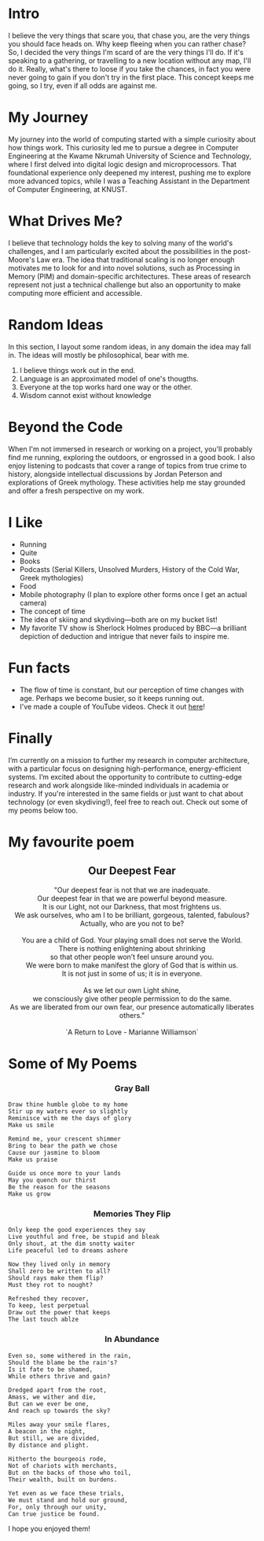 # Intro

I believe the very things that scare you, that chase you, are the very things you should face heads on. Why keep fleeing when you can rather chase?
So, I decided the very things I'm scard of are the very things I'll do. If it's speaking to a gathering, or travelling to a new location without any map, I'll do it.
Really, what's there to loose if you take the chances, in fact you were never going to gain if you don't try in the first place. This concept keeps me going, so I try, even if all odds are against me.

# My Journey

My journey into the world of computing started with a simple curiosity about how things work. This curiosity led me to pursue a degree in Computer Engineering at the Kwame Nkrumah University of Science and Technology, where I first delved into digital logic design and microprocessors. That foundational experience only deepened my interest, pushing me to explore more advanced topics, while I was a Teaching Assistant in the Department of Computer Engineering, at KNUST.

# What Drives Me?

I believe that technology holds the key to solving many of the world's challenges, and I am particularly excited about the possibilities in the post-Moore's Law era. The idea that traditional scaling is no longer enough motivates me to look for and into novel solutions, such as Processing in Memory (PIM) and domain-specific architectures. These areas of research represent not just a technical challenge but also an opportunity to make computing more efficient and accessible.

# Random Ideas

In this section, I layout some random ideas, in any domain the idea may fall in. The ideas will mostly be philosophical, bear with me.

1. I believe things work out in the end.
2. Language is an approximated model of one's thougths.
3. Everyone at the top works hard one way or the other.
4. Wisdom cannot exist without knowledge

# Beyond the Code

When I'm not immersed in research or working on a project, you’ll probably find me running, exploring the outdoors, or engrossed in a good book. I also enjoy listening to podcasts that cover a range of topics from true crime to history, alongside intellectual discussions by Jordan Peterson and explorations of Greek mythology. These activities help me stay grounded and offer a fresh perspective on my work.

# I Like

- Running
- Quite
- Books
- Podcasts (Serial Killers, Unsolved Murders, History of the Cold War, Greek mythologies)
- Food
- Mobile photography (I plan to explore other forms once I get an actual camera)
- The concept of time
- The idea of skiing and skydiving—both are on my bucket list!
- My favorite TV show is Sherlock Holmes produced by BBC—a brilliant depiction of deduction and intrigue that never fails to inspire me.

# Fun facts

- The flow of time is constant, but our perception of time changes with age. Perhaps we become busier, so it keeps running out.
- I've made a couple of YouTube videos. Check it out [here](http://www.youtube.com/@nerosessi8909)!

# Finally

I’m currently on a mission to further my research in computer architecture, with a particular focus on designing high-performance, energy-efficient systems. I’m excited about the opportunity to contribute to cutting-edge research and work alongside like-minded individuals in academia or industry. If you're interested in the same fields or just want to chat about technology (or even skydiving!), feel free to reach out.
Check out some of my peoms below too.

# My favourite poem

<h2 align='center'>Our Deepest Fear</h2>
<center>"Our deepest fear is not that we are inadequate.</center>
<center>Our deepest fear in that we are powerful beyond measure.</center>
<center>It is our Light, not our Darkness, that most frightens us.</center>
<center>We ask ourselves, who am I to be brilliant, gorgeous, talented, fabulous?</center>
<center>Actually, who are you not to be?</center>
<br>
<center>You are a child of God. Your playing small does not serve the World.</center>
<center>There is nothing enlightening about shrinking</center>
<center>so that other people won’t feel unsure around you.</center>
<center>We were born to make manifest the glory of God that is within us.</center>
<center>It is not just in some of us; it is in everyone.</center>
<br>
<center>As we let our own Light shine,</center>
<center>we consciously give other people permission to do the same.</center>
<center>As we are liberated from our own fear,
our presence automatically liberates others."</center>
<br>
<center>`A Return to Love - Marianne Williamson`</center>

# Some of My Poems

<h3 align='center'>Gray Ball</h3>

    Draw thine humble globe to my home
    Stir up my waters ever so slightly
    Reminisce with me the days of glory
    Make us smile 

    Remind me, your crescent shimmer 
    Bring to bear the path we chose
    Cause our jasmine to bloom
    Make us praise

    Guide us once more to your lands
    May you quench our thirst
    Be the reason for the seasons
    Make us grow

<h3 align='center'>Memories They Flip</h3>

    Only keep the good experiences they say
    Live youthful and free, be stupid and bleak 
    Only shout, at the dim snotty waiter
    Life peaceful led to dreams ashore 

    Now they lived only in memory
    Shall zero be written to all?
    Should rays make them flip?
    Must they rot to nought?

    Refreshed they recover, 
    To keep, lest perpetual 
    Draw out the power that keeps
    The last touch ablze

<h3 align='center'>In Abundance</h3>

    Even so, some withered in the rain,
    Should the blame be the rain's?
    Is it fate to be shamed,
    While others thrive and gain?

    Dredged apart from the root,
    Amass, we wither and die,
    But can we ever be one,
    And reach up towards the sky?

    Miles away your smile flares,
    A beacon in the night,
    But still, we are divided,
    By distance and plight.

    Hitherto the bourgeois rode,
    Not of chariots with merchants,
    But on the backs of those who toil,
    Their wealth, built on burdens.

    Yet even as we face these trials,
    We must stand and hold our ground,
    For, only through our unity,
    Can true justice be found.

I hope you enjoyed them!
